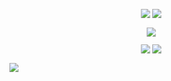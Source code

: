 


<p align="center">
  <img src="https://i.postimg.cc/7YTyc1S6/hs68pm.png">
  <img src="https://i.postimg.cc/cJv2zwKh/image.png">

</p>
<p align="center">
<img src="https://i.postimg.cc/76NywQjq/rikaibanner.webp"> 
      
<p align="center">
    <img src="https://i.postimg.cc/cJv2zwKh/image.png">
    <img src="https://i.postimg.cc/CKJyDcpv/zn6et0.png">

  [![](https://i.postimg.cc/rFgNFdFC/IMG-7624.jpg)](https://rentry.co/adatennant)
